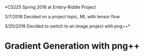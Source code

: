 *CS225 Spring 2018 at Embry-Riddle Project

3/7/2018
    Decided on a project topic, ML with tensor flow

3/20/2018
    Decided to switch to an image project with png++*
      
# Gradient Generation with png++
